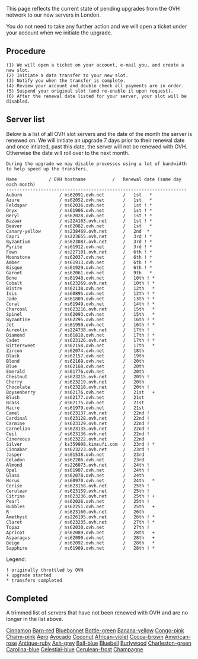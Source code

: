 
This page reflects the current state of pending upgrades from the OVH network to our new servers in London.

You do not need to take any further action and we will open a ticket under your account when we initiate the upgrade.

Procedure
---

    (1) We will open a ticket on your account, e-mail you, and create a new slot.
    (2) Initiate a data transfer to your new slot.
    (3) Notify you when the transfer is complete.
    (4) Review your account and double check all payments are in order.
    (5) Suspend your original slot (and re-enable it upon request).
    (6) After the renewal date listed for your server, your slot will be disabled.

Server list
---

  Below is a list of all OVH slot servers and the date of the month the server is renewed on. We will initiate an upgrade 7 days prior to their renewal date and once intiated, past this date, the server will not be renewed with OVH. Otherwise the date will roll over to the next month.

`During the upgrade we may disable processes using a lot of bandwidth to help speed up the transfers.`

~~~
Name            / OVH hostname          /   Renewal date (same day each month)
--------------------------------------------------------------------
Auburn              / ns62091.ovh.net       /   1st   *
Azure               / ns62052.ovh.net       /   1st   *
Feldspar            / ns62036.ovh.net       /   1st ! *
Onyx                / ns61906.ovh.net       /   1st ! *
Beryl               / ns62028.ovh.net       /   1st ! *
Bazaar              / ns224163.ovh.net      /   1st ! *
Beaver              / ns62082.ovh.net       /   1st   *
Canary-yellow       / ns238469.ovh.net      /   2nd  *
Capri               / ns223655.ovh.net      /   3rd ! *
Byzantium           / ns623087.ovh.net      /   3rd ! *
Pyrite              / ns61912.ovh.net       /   3rd ! *
Fawn                / ns227101.ovh.net      /   6th ! *
Moonstone           / ns62037.ovh.net       /   6th ! *
Amber               / ns61913.ovh.net       /   6th ! *
Bisque              / ns61929.ovh.net       /   6th ! *
Garnet              / ns62061.ovh.net       /   9th   *
Bone                / ns61948.ovh.net       /   10th ! *
Cobalt              / ns623269.ovh.net      /   10th ! *
Bistre              / ns62138.ovh.net       /   12th   *
Isis                / ns60895.ovh.net       /   12th ! *
Jade                / ns61809.ovh.net       /   13th ! *
Coral               / ns61949.ovh.net       /   14th ! *
Charcoal            / ns623216.ovh.net      /   15th   *
Spinel              / ns62093.ovh.net       /   15th   *
Byzantine           / ns62295.ovh.net       /   16th ! *
Jet                 / ns61950.ovh.net       /   16th ! *
Aureolin            / ns224738.ovh.net      /   17th !
Diamond             / ns61818.ovh.net       /   17th ! *
Cadet               / ns623126.ovh.net      /   17th ! *
Bittersweet         / ns62158.ovh.net       /   17th   *
Zircon              / ns62074.ovh.net       /   18th
Black               / ns62157.ovh.net       /   19th
Blond               / ns62169.ovh.net       /   20th
Blue                / ns62168.ovh.net       /   20th
Emerald             / ns61776.ovh.net       /   20th
Chestnut            / ns623215.ovh.net      /   20th !
Cherry              / ns623219.ovh.net      /   20th
Chocolate           / ns623218.ovh.net      /   20th !
Boysenberry         / ns62176.ovh.net       /   21st   +
Blush               / ns62177.ovh.net       /   21st
Brass               / ns62175.ovh.net       /   21st
Nacre               / ns61979.ovh.net       /   21st
Camel               / ns623137.ovh.net      /   22nd !
Cardinal            / ns623128.ovh.net      /   22nd !
Carmine             / ns623129.ovh.net      /   22nd !
Carnelian           / ns623135.ovh.net      /   22nd !
Ceil                / ns623136.ovh.net      /   22nd !
Cinereous           / ns623222.ovh.net      /   22nd
Silver              / ks359908.kimsufi.com  /   23rd ! *
Cinnabar            / ns623223.ovh.net      /   23rd !
Jasper              / ns61538.ovh.net       /   23rd
Celadon             / ns62286.ovh.net       /   23rd
Almond              / ns226073.ovh.net      /   24th !
Opal                / ns61907.ovh.net       /   24th !
Glass               / ns62078.ovh.net       /   24th
Horus               / ns60970.ovh.net       /   24th   *
Cerise              / ns623158.ovh.net      /   25th !
Cerulean            / ns623159.ovh.net      /   25th !
Citrine             / ns623236.ovh.net      /   25th ! +
Pearl               / ns62026.ovh.net       /   25th !
Bubbles             / ns62251.ovh.net       /   25th   +
R                   / ns623160.ovh.net      /   26th
Amethyst            / ns226195.ovh.net      /   26th ! *
Claret              / ns623235.ovh.net      /   27th ! *
Topaz               / ns62030.ovh.net       /   27th !
Apricot             / ns62089.ovh.net       /   28th   +
Asparagus           / ns62090.ovh.net       /   28th   +
Beige               / ns62092.ovh.net       /   28th   *
Sapphire            / ns61909.ovh.net       /   28th ! *
~~~

Legend:

~~~
! originally throttled by OVH
+ upgrade started
* transfers completed
~~~

Completed
---

  A trimmed list of servers that have not been renewed with OVH and are no longer in the list above.

[Cinnamon](/admin/servers/upgrade?id=833)
[Barn-red](/admin/servers/upgrade?id=869)
[Bluebonnet](/admin/servers/upgrade?id=867)
[Bottle-green](/admin/servers/upgrade?id=866)
[Banana-yellow](/admin/servers/upgrade?id=868)
[Congo-pink](/admin/servers/upgrade?id=870)
[Charm-pink](/admin/servers/upgrade?id=871)
[Aero](/admin/servers/upgrade?id=863)
[Avocado](/admin/servers/upgrade?id=864)
[Coconut](/admin/servers/upgrade?id=865)
[African-violet](/admin/servers/upgrade?id=872)
[Cocoa-brown](/admin/servers/upgrade?id=873)
[American-rose](/admin/servers/upgrade?id=874)
[Antique-ruby](/admin/servers/upgrade?id=875)
[Ash-grey](/admin/servers/upgrade?id=876)
[Ball-blue](/admin/servers/upgrade?id=877)
[Bluebell](/admin/servers/upgrade?id=878)
[Burlywood](/admin/servers/upgrade?id=879)
[Charleston-green](/admin/servers/upgrade?id=881)
[Carolina-blue](/admin/servers/upgrade?id=886)
[Celestial-blue](/admin/servers/upgrade?id=882)
[Cerulean-frost](/admin/servers/upgrade?id=885)
[Champagne](/admin/servers/upgrade?id=826)



